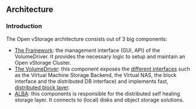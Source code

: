 ## Architecture

### Introduction
The Open vStorage architecture consists out of 3 big components:
* [The Framework](Framework/README.md): the management interface (GUI, API) of the VolumeDriver. It provides the necessary logic to setup and maintain an Open vStorage Cluster.
* [The VolumeDriver](VolumeDriver/README.md): this component exposes the [different interfaces](Volumedriver/Interfaces/README.md) such as the Virtual Machine Storage Backend, the Virtual NAS, the block interface and the distributed DB interface) and implements fast, [distributed block layer](VolumeDriver/Blocklayer/README.md).
* [ALBA](ALBA/README.md): this components is responsible for the distributed self healing storage layer. It connects to (local) disks and object storage solutions.




